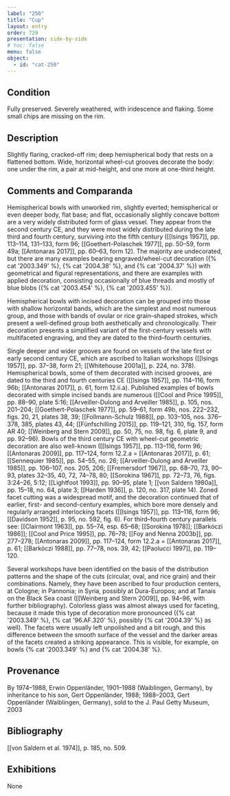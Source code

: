 ```yaml
---
label: "250"
title: "Cup"
layout: entry
order: 729
presentation: side-by-side
# toc: false
menu: false
object:
  - id: "cat-250"
---
```


## Condition

Fully preserved. Severely weathered, with iridescence and flaking. Some small chips are missing on the rim.

## Description

Slightly flaring, cracked-off rim; deep hemispherical body that rests on a flattened bottom. Wide, horizontal wheel-cut grooves decorate the body: one under the rim, a pair at mid-height, and one more at one-third height.

## Comments and Comparanda

Hemispherical bowls with unworked rim, slightly everted; hemispherical or even deeper body, flat base; and flat, occasionally slightly concave bottom are a very widely distributed form of glass vessel. They appear from the second century CE, and they were most widely distributed during the late third and fourth century, surviving into the fifth century ([[Isings 1957]], pp. 113–114, 131–133, form 96; [[Goethert-Polaschek 1977]], pp. 50–59, form 49a; [[Antonaras 2017]], pp. 60–63, form 12). The majority are undecorated, but there are many examples bearing engraved/wheel-cut decoration ({% cat '2003.349' %}, {% cat '2004.38' %}, and {% cat '2004.37' %}) with geometrical and figural representations, and there are examples with applied decoration, consisting occasionally of blue threads and mostly of blue blobs ({% cat '2003.454' %}, {% cat '2003.455' %}).

Hemispherical bowls with incised decoration can be grouped into those with shallow horizontal bands, which are the simplest and most numerous group, and those with bands of ovular or rice grain–shaped strokes, which present a well-defined group both aesthetically and chronologically. Their decoration presents a simplified variant of the first-century vessels with multifaceted engraving, and they are dated to the third–fourth centuries.

Single deeper and wider grooves are found on vessels of the late first or early second century CE, which are ascribed to Italian workshops ([[Isings 1957]], pp. 37–38, form 21; [[Whitehouse 2001a]], p. 224, no. 378). Hemispherical bowls, some of them decorated with incised grooves, are dated to the third and fourth centuries CE ([[Isings 1957]], pp. 114–116, form 96b; [[Antonaras 2017]], p. 61, form 12.ii.a). Published examples of bowls decorated with simple incised bands are numerous ([[Cool and Price 1995]], pp. 88–90, plate 5:16; [[Arveiller-Dulong and Arveiller 1985]], p. 105, nos. 201–204; [[Goethert-Polaschek 1977]], pp. 59–61, form 49b, nos. 222–232, figs. 20, 21, plates 38, 39; [[Follmann-Schulz 1988]], pp. 103–105, nos. 376–378, 385, plates 43, 44; [[Fünfschilling 2015]], pp. 119–121, 310, fig. 157, form AR 40; [[Weinberg and Stern 2009]], pp. 50, 75, no. 98, fig. 6, plate 9, and pp. 92–96). Bowls of the third century CE with wheel-cut geometric decoration are also well-known ([[Isings 1957]], pp. 113–116, form 96; [[Antonaras 2009]], pp. 117–124, form 12.2.a = [[Antonaras 2017]], p. 61; [[Sennequier 1985]], pp. 54–55, no. 26; [[Arveiller-Dulong and Arveiller 1985]], pp. 106–107, nos. 205, 206; [[Fremersdorf 1967]], pp. 68–70, 73, 90–93, plates 32–35, 40, 72, 74–78, 80; [[Sorokina 1967]], pp. 72–73, 76, figs. 3:24–26, 5:12; [[Lightfoot 1993]], pp. 90–95, plate 1; [[von Saldern 1980a]], pp. 15–18, no. 64, plate 3; [[Harden 1936]], p. 120, no. 317, plate 14). Zoned facet cutting was a widespread motif, and the decoration continued that of earlier, first- and second-century examples, which bore more densely and regularly arranged interlocking facets ([[Isings 1957]], pp. 113–116, form 96; [[Davidson 1952]], p. 95, no. 592, fig. 6). For third–fourth century parallels see: [[Clairmont 1963]], pp. 55–74, esp. 65–68; [[Sorokina 1978]]; [[Barkóczi 1986]]; [[Cool and Price 1995]], pp. 76–78; [[Foy and Nenna 2003b]], pp. 277–278; [[Antonaras 2009]], pp. 117–124, form 12.2.a = [[Antonaras 2017]], p. 61; [[Barkóczi 1988]], pp. 77–78, nos. 39, 42; [[Paolucci 1997]], pp. 119–120.

Several workshops have been identified on the basis of the distribution patterns and the shape of the cuts (circular, oval, and rice grain) and their combinations. Namely, they have been ascribed to four production centers, at Cologne; in Pannonia; in Syria, possibly at Dura-Europos; and at Tanais on the Black Sea coast ([[Weinberg and Stern 2009]], pp. 94–96, with further bibliography). Colorless glass was almost always used for faceting, because it made this type of decoration more pronounced ({% cat '2003.349' %}, {% cat '96.AF.320' %}, possibly {% cat '2004.39' %} as well). The facets were usually left unpolished and a bit rough, and this difference between the smooth surface of the vessel and the darker areas of the facets created a striking appearance. This is visible, for example, on bowls {% cat '2003.349' %} and {% cat '2004.38' %}.

## Provenance

By 1974–1988, Erwin Oppenländer, 1901–1988 (Waiblingen, Germany), by inheritance to his son, Gert Oppenländer, 1988; 1988–2003, Gert Oppenländer (Waiblingen, Germany), sold to the J. Paul Getty Museum, 2003

## Bibliography

[[von Saldern et al. 1974]], p. 185, no. 509.

## Exhibitions

None
